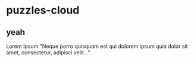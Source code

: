 # puzzles-cloud

## yeah


Lorem Ipsum
"Neque porro quisquam est qui dolorem ipsum quia dolor sit amet, consectetur, adipisci velit..."


